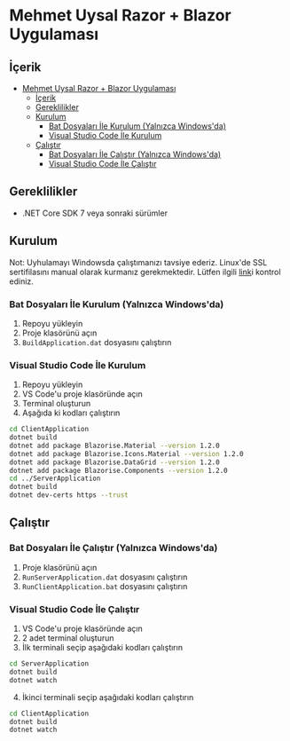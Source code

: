 # Mehmet Uysal Razor + Blazor Uygulaması

## İçerik

- [Mehmet Uysal Razor + Blazor Uygulaması](#mehmet-uysal-razor--blazor-uygulaması)
  - [İçerik](#i̇çerik)
  - [Gereklilikler](#gereklilikler)
  - [Kurulum](#kurulum)
    - [Bat Dosyaları İle Kurulum (Yalnızca Windows'da)](#bat-dosyaları-i̇le-kurulum-yalnızca-windowsda)
    - [Visual Studio Code İle Kurulum](#visual-studio-code-i̇le-kurulum)
  - [Çalıştır](#çalıştır)
    - [Bat Dosyaları İle Çalıştır (Yalnızca Windows'da)](#bat-dosyaları-i̇le-çalıştır-yalnızca-windowsda)
    - [Visual Studio Code İle Çalıştır](#visual-studio-code-i̇le-çalıştır)


## Gereklilikler

- .NET Core SDK 7 veya sonraki sürümler

## Kurulum

Not: Uyhulamayı Windowsda çalıştımanızı tavsiye ederiz. Linux'de SSL sertifilasını manual olarak kurmanız gerekmektedir. Lütfen ilgili [link](https://aka.ms/dev-certs-trust)i kontrol ediniz.


### Bat Dosyaları İle Kurulum (Yalnızca Windows'da)

1. Repoyu yükleyin
2. Proje klasörünü açın
3. `BuildApplication.dat` dosyasını çalıştırın

### Visual Studio Code İle Kurulum

1. Repoyu yükleyin
2. VS Code'u proje klasöründe açın
3. Terminal oluşturun
4. Aşağıda ki kodları çalıştırın

```bash
cd ClientApplication
dotnet build
dotnet add package Blazorise.Material --version 1.2.0
dotnet add package Blazorise.Icons.Material --version 1.2.0
dotnet add package Blazorise.DataGrid --version 1.2.0
dotnet add package Blazorise.Components --version 1.2.0
cd ../ServerApplication
dotnet build
dotnet dev-certs https --trust
```

## Çalıştır

### Bat Dosyaları İle Çalıştır (Yalnızca Windows'da)

1. Proje klasörünü açın
2. `RunServerApplication.dat` dosyasını çalıştırın 
3. `RunClientApplication.bat` dosyasını çalıştırın

### Visual Studio Code İle Çalıştır

1. VS Code'u proje klasöründe açın
2. 2 adet terminal oluşturun
3. İlk terminali seçip aşağıdaki kodları çalıştırın

```bash
cd ServerApplication
dotnet build
dotnet watch
```

4. İkinci terminali seçip aşağıdaki kodları çalıştırın

```bash
cd ClientApplication
dotnet build
dotnet watch
```